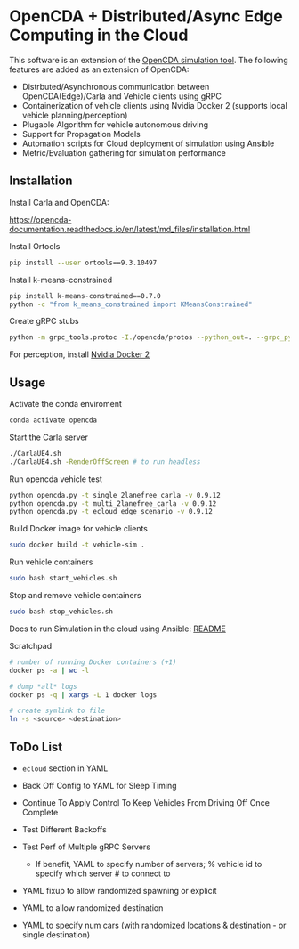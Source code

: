 # OpenCDA + Distributed/Async Edge Computing in the Cloud

This software is an extension of the [OpenCDA simulation tool](https://github.com/ucla-mobility/OpenCDA). The following features are added as an extension of OpenCDA:

- Distrbuted/Asynchronous communication between OpenCDA(Edge)/Carla and Vehicle clients using gRPC
- Containerization of vehicle clients using Nvidia Docker 2 (supports local vehicle planning/perception)
- Plugable Algorithm for vehicle autonomous driving
- Support for Propagation Models
- Automation scripts for Cloud deployment of simulation using Ansible
- Metric/Evaluation gathering for simulation performance


## Installation

Install Carla and OpenCDA:

https://opencda-documentation.readthedocs.io/en/latest/md_files/installation.html


Install Ortools

```bash
pip install --user ortools==9.3.10497 
```

Install k-means-constrained

```bash
pip install k-means-constrained==0.7.0
python -c "from k_means_constrained import KMeansConstrained"
```

Create gRPC stubs

```bash
python -m grpc_tools.protoc -I./opencda/protos --python_out=. --grpc_python_out=. ./opencda//protos/ecloud.proto
```

For perception, install [Nvidia Docker 2](https://docs.nvidia.com/datacenter/cloud-native/container-toolkit/install-guide.html#docker)

## Usage

Activate the conda enviroment

```bash
conda activate opencda
```

Start the Carla server

```bash
./CarlaUE4.sh
./CarlaUE4.sh -RenderOffScreen # to run headless
```

Run opencda vehicle test

```bash
python opencda.py -t single_2lanefree_carla -v 0.9.12
python opencda.py -t multi_2lanefree_carla -v 0.9.12
python opencda.py -t ecloud_edge_scenario -v 0.9.12
```

Build Docker image for vehicle clients
```bash
sudo docker build -t vehicle-sim .
```

Run vehicle containers
```bash
sudo bash start_vehicles.sh
```

Stop and remove vehicle containers
```bash
sudo bash stop_vehicles.sh
```

Docs to run Simulation in the cloud using Ansible: [README](ansible/README.md)

Scratchpad

```bash
# number of running Docker containers (+1)
docker ps -a | wc -l

# dump *all* logs
docker ps -q | xargs -L 1 docker logs

# create symlink to file
ln -s <source> <destination>
```

## ToDo List

- `ecloud` section in YAML

- Back Off Config to YAML for Sleep Timing

- Continue To Apply Control To Keep Vehicles From Driving Off Once Complete

- Test Different Backoffs

- Test Perf of Multiple gRPC Servers

    - If benefit, YAML to specify number of servers; % vehicle id to specify which server # to connect to

- YAML fixup to allow randomized spawning or explicit

- YAML to allow randomized destination

- YAML to specify num cars (with randomized locations & destination - or single destination)